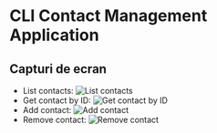 # CLI Contact Management Application

## Capturi de ecran

- List contacts: ![List contacts](link-către-imagine)
- Get contact by ID: ![Get contact by ID](link-către-imagine)
- Add contact: ![Add contact](link-către-imagine)
- Remove contact: ![Remove contact](link-către-imagine)
